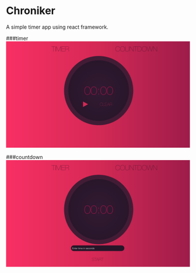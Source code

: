 # Chroniker

A simple timer app using react framework.

###timer
![alt text](screenshots/1.png "")

###countdown
![alt text](screenshots/2.png "")
